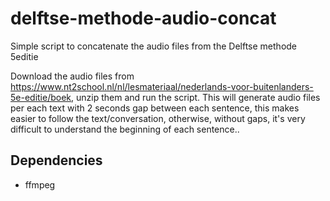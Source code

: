 # delftse-methode-audio-concat

Simple script to concatenate the audio files from the Delftse methode 5editie

Download the audio files from https://www.nt2school.nl/nl/lesmateriaal/nederlands-voor-buitenlanders-5e-editie/boek, unzip them and run the script. This will generate
audio files per each text with 2 seconds gap between each sentence, this makes easier to follow the text/conversation, otherwise, without gaps, it's very difficult to
understand the beginning of each sentence..

## Dependencies
- ffmpeg
